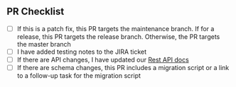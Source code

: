 ## PR Checklist

- [ ] If this is a patch fix, this PR targets the maintenance branch. If for a release, this PR targets the release branch. Otherwise, the PR targets the master branch 
- [ ] I have added testing notes to the JIRA ticket
- [ ] If there are API changes, I have updated our [Rest API docs](https://confluence.camunda.com/display/CO/REST-API)
- [ ] If there are schema changes, this PR includes a migration script or a link to a follow-up task for the migration script
